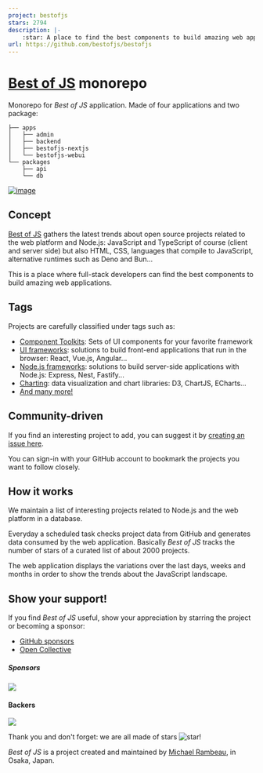 ```yaml
---
project: bestofjs
stars: 2794
description: |-
    :star: A place to find the best components to build amazing web applications. The best of JavaScript!
url: https://github.com/bestofjs/bestofjs
---
```


# [Best of JS](https://bestofjs.org) monorepo

Monorepo for _Best of JS_ application.
Made of four applications and two package:

```shell
├── apps
│   ├── admin
│   ├── backend
│   ├── bestofjs-nextjs
│   └── bestofjs-webui
└── packages
    ├── api
    └── db
```

[![image](https://github.com/bestofjs/bestofjs/assets/5546996/e0e48657-90de-4bc0-b0a0-80968e826217)](https://bestofjs.org/)

## Concept

[Best of JS](https://bestofjs.org/) gathers the latest trends about open source projects related to the web platform and Node.js: JavaScript and TypeScript of course (client and server side) but also HTML, CSS, languages that compile to JavaScript, alternative runtimes such as Deno and Bun...

This is a place where full-stack developers can find the best components to build amazing web applications.

## Tags

Projects are carefully classified under tags such as:

- [Component Toolkits](https://bestofjs.org/tags/component): Sets of UI components for your favorite framework
- [UI frameworks](https://bestofjs.org/tags/framework): solutions to build front-end applications that run in the browser: React, Vue.js, Angular...
- [Node.js frameworks](https://bestofjs.org/projects?tags=nodejs-framework): solutions to build server-side applications with Node.js: Express, Nest, Fastify...
- [Charting](https://bestofjs.org/tags/chart): data visualization and chart libraries: D3, ChartJS, ECharts...
- [And many more!](https://bestofjs.org/tags/)

## Community-driven

If you find an interesting project to add, you can suggest it by [creating an issue here](https://github.com/michaelrambeau/bestofjs/issues/new?template=add-a-project-to-best-of-javascript.md).

You can sign-in with your GitHub account to bookmark the projects you want to follow closely.

## How it works

We maintain a list of interesting projects related to Node.js and the web platform in a database.

Everyday a scheduled task checks project data from GitHub and generates data consumed by the web application.
Basically _Best of JS_ tracks the number of stars of a curated list of about 2000 projects.

The web application displays the variations over the last days, weeks and months in order to show the trends about the JavaScript landscape.

## Show your support!

If you find _Best of JS_ useful, show your appreciation by starring the project or becoming a sponsor:

- [GitHub sponsors](https://github.com/sponsors/michaelrambeau)
- [Open Collective](https://opencollective.com/bestofjs)

##### Sponsors

<a href="https://opencollective.com/bestofjs#sponsors" target="_blank">
  <img src="https://opencollective.com/bestofjs/sponsors.svg?width=890&button=false">
</a>

#### Backers

<a href="https://opencollective.com/bestofjs#contributors" target="_blank">
  <img src="https://opencollective.com/bestofjs/backers.svg?width=890&button=false">
</a>

Thank you and don't forget: we are all made of stars ![star](https://bestofjs.org/images/star.png)!

_Best of JS_ is a project created and maintained by [Michael Rambeau](https://michaelrambeau.com), in Osaka, Japan.

